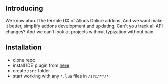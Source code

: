 ## Introducing
We know about the terrible DX of Allods Online addons. And we want make it better, simplify addons development and updating.
Can't you track all API changes? And we can't look at projects without typization without pain.

## Installation
- clone repo
- install IDE plugin from [here](https://luals.github.io/#install)
- create `/src` folder
- start working with any `*.lua` files in `/src/**/*`